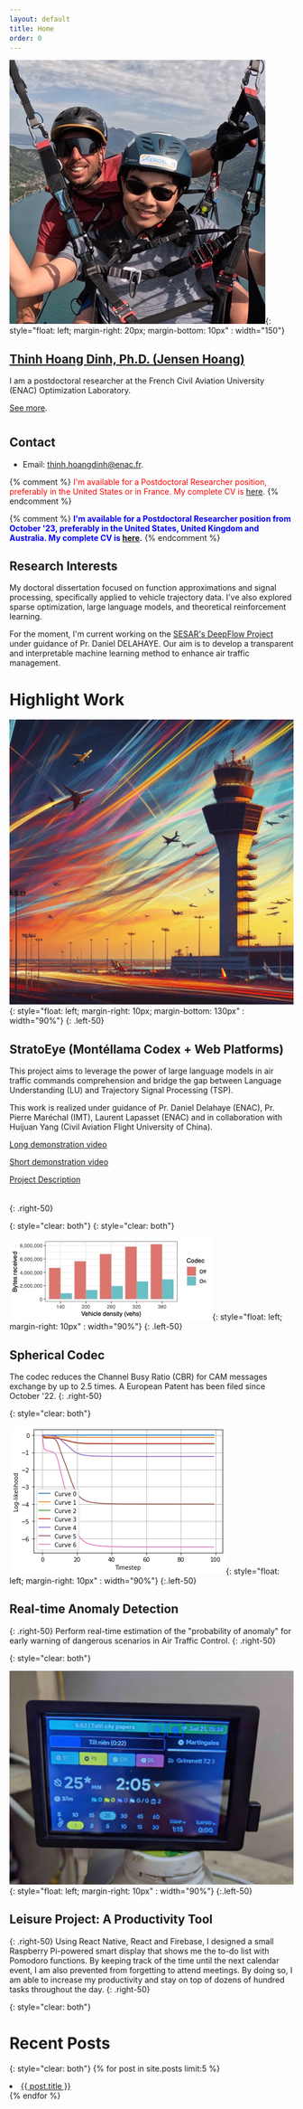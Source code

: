```yaml
---
layout: default
title: Home
order: 0
---
```

![image](thinh.jpg){: style="float: left; margin-right: 20px; margin-bottom: 10px" : width="150"}
## [Thinh Hoang Dinh, Ph.D. (Jensen Hoang)](about.md) 
I am a postdoctoral researcher at the French Civil Aviation University (ENAC) Optimization Laboratory.

[See more](about.md).

<div style="margin-top: 40px;"></div>

## Contact
- Email: [thinh.hoangdinh@enac.fr](mailto:thinh.hoangdinh@enac.fr).

{% comment %}
<span style="color: red">I'm available for a Postdoctoral Researcher position, preferably in the United States or in France. My complete CV is [here](cv.pdf).</span>
{% endcomment %}

{% comment %}
<span style="color: blue">**I'm available for a Postdoctoral Researcher position from October '23, preferably in the United States, United Kingdom and Australia. My complete CV is [here](cv.pdf).**</span>
{% endcomment %}

## Research Interests
My doctoral dissertation focused on function approximations and signal processing, specifically applied to vehicle trajectory data. I've also explored sparse optimization, large language models, and theoretical reinforcement learning.

For the moment, I'm current working on the [SESAR's DeepFlow Project](https://www.sesarju.eu/news/eur-26-million-investment-sesar-ju-unveils-new-projects-smarter-air-traffic-management) under guidance of Pr. Daniel DELAHAYE. Our aim is to develop a transparent and interpretable machine learning method to enhance air traffic management.

# Highlight Work

![image](stratoeye.jpg){: style="float: left; margin-right: 10px; margin-bottom: 130px" : width="90%"}
{: .left-50}

## StratoEye (Montéllama Codex + Web Platforms)

This project aims to leverage the power of large language models in air traffic commands comprehension and bridge the gap between Language Understanding (LU) and Trajectory Signal Processing (TSP).

This work is realized under guidance of Pr. Daniel Delahaye (ENAC), Pr. Pierre Maréchal (IMT), Laurent Lapasset (ENAC) and in collaboration with Huijuan Yang (Civil Aviation Flight University of China).

[Long demonstration video](https://youtu.be/5iVBMxKoQzo?si=0W9BcUABG7KrwigL)

[Short demonstration video](https://www.youtube.com/watch?v=SjR---olr7k)

[Project Description](StratoEyeSite.pdf)

<div style="height: 20px"></div>
{: .right-50}

{: style="clear: both"}
{: style="clear: both"}

![image](scodec.jpg){: style="float: left; margin-right: 10px" : width="90%"}
{: .left-50}

## Spherical Codec
The codec reduces the Channel Busy Ratio (CBR) for CAM messages exchange by up to 2.5 times.
A European Patent has been filed since October '22.
{: .right-50}


{: style="clear: both"}

![image](nonoisellh.png){: style="float: left; margin-right: 10px" : width="90%"}
{:.left-50}

## Real-time Anomaly Detection
{: .right-50}
Perform real-time estimation of the "probability of anomaly" for early warning of dangerous scenarios in Air Traffic Control.
{: .right-50}


{: style="clear: both"}

![image](paymehardware.jpg){: style="float: left; margin-right: 10px" : width="90%"}
{:.left-50}

## Leisure Project: A Productivity Tool
{: .right-50}
Using React Native, React and Firebase, I designed a small Raspberry Pi-powered smart display that shows me the to-do list with Pomodoro functions. By keeping track of the time until the next calendar event, I am also prevented from forgetting to attend meetings. By doing so, I am able to increase my productivity and stay on top of dozens of hundred tasks throughout the day.
{: .right-50}

{: style="clear: both"}

# Recent Posts
{: style="clear: both"}
{% for post in site.posts limit:5 %}  
  <li><a href="{{ BASE_PATH }}{{ post.url }}">{{ post.title }}</a></li>  
{% endfor %}  